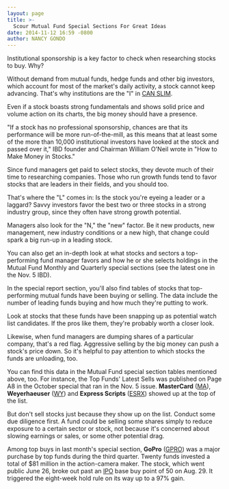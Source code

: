 ```yaml
---
layout: page
title: >-
  Scour Mutual Fund Special Sections For Great Ideas
date: 2014-11-12 16:59 -0800
author: NANCY GONDO
---
```





Institutional sponsorship is a key factor to check when researching stocks to buy. Why?

  

Without demand from mutual funds, hedge funds and other big investors, which account for most of the market's daily activity, a stock cannot keep advancing. That's why institutions are the "I" in [CAN SLIM](http://education.investors.com/).

  

Even if a stock boasts strong fundamentals and shows solid price and volume action on its charts, the big money should have a presence.

  

"If a stock has no professional sponsorship, chances are that its performance will be more run-of-the-mill, as this means that at least some of the more than 10,000 institutional investors have looked at the stock and passed over it," IBD founder and Chairman William O'Neil wrote in "How to Make Money in Stocks."

  

Since fund managers get paid to select stocks, they devote much of their time to researching companies. Those who run growth funds tend to favor stocks that are leaders in their fields, and you should too.

  

That's where the "L" comes in: Is the stock you're eyeing a leader or a laggard? Savvy investors favor the best two or three stocks in a strong industry group, since they often have strong growth potential.

  

Managers also look for the "N," the "new" factor. Be it new products, new management, new industry conditions or a new high, that change could spark a big run-up in a leading stock.

  

You can also get an in-depth look at what stocks and sectors a top-performing fund manager favors and how he or she selects holdings in the Mutual Fund Monthly and Quarterly special sections (see the latest one in the Nov. 5 IBD).

  

In the special report section, you'll also find tables of stocks that top-performing mutual funds have been buying or selling. The data include the number of leading funds buying and how much they're putting to work.

  

Look at stocks that these funds have been snapping up as potential watch list candidates. If the pros like them, they're probably worth a closer look.

  

Likewise, when fund managers are dumping shares of a particular company, that's a red flag. Aggressive selling by the big money can push a stock's price down. So it's helpful to pay attention to which stocks the funds are unloading, too.

  

You can find this data in the Mutual Fund special section tables mentioned above, too. For instance, the Top Funds' Latest Sells was published on Page A8 in the October special that ran in the Nov. 5 issue. **MasterCard** ([MA](https://research.investors.com/quote.aspx?symbol=MA)), **Weyerhaeuser** ([WY](https://research.investors.com/quote.aspx?symbol=WY)) and **Express Scripts** ([ESRX](https://research.investors.com/quote.aspx?symbol=ESRX)) showed up at the top of the list.

  

But don't sell stocks just because they show up on the list. Conduct some due diligence first. A fund could be selling some shares simply to reduce exposure to a certain sector or stock, not because it's concerned about slowing earnings or sales, or some other potential drag.

  

Among top buys in last month's special section, **GoPro** ([GPRO](https://research.investors.com/quote.aspx?symbol=GPRO)) was a major purchase by top funds during the third quarter. Twenty funds invested a total of \$81 million in the action-camera maker. The stock, which went public June 26, broke out past an [IPO](http://news.investors.com/iponews.htm) base buy point of 50 on Aug. 29. It triggered the eight-week hold rule on its way up to a 97% gain.




